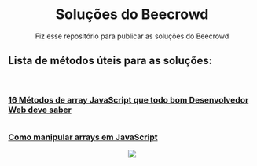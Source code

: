 <h1 align="center"> Soluções do Beecrowd </h1>

<p align="center">Fiz esse repositório para publicar as soluções do Beecrowd <br>
<h2>Lista de métodos úteis para as soluções: </h2>
<br>
</p>

<h3>
<a href="https://terminalroot.com.br/2021/09/16-metodos-de-array-javascript-que-todo-bom-desenvolvedor-web-deve-saber.html" target=“_blank”>16 Métodos de array JavaScript que todo bom Desenvolvedor Web deve saber</a>
                                                 </a>
<br><br>

<a href="https://www.freecodecamp.org/portuguese/news/como-manipular-arrays-em-javascript/amp/" target=“_blank”>Como manipular arrays em JavaScript</a>

</h3>


<p align="center">
<img src="http://img.shields.io/static/v1?label=STATUS&message=EM%20DESENVOLVIMENTO&color=GREEN&style=for-the-badge"/>
</p>
